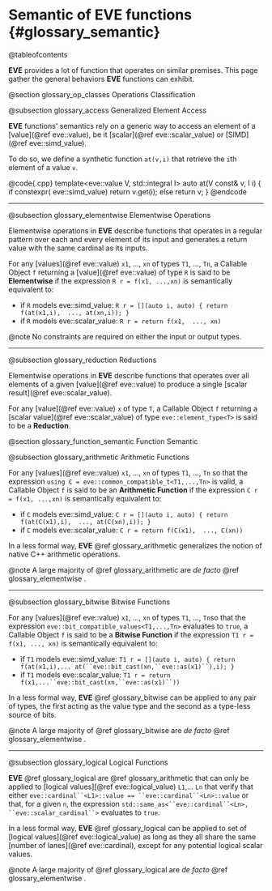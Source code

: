 Semantic of EVE functions {#glossary_semantic}
=========================

@tableofcontents

**EVE** provides a lot of function that operates on similar premises. This page gather the general
behaviors **EVE** functions can exhibit.

@section glossary_op_classes Operations Classification

@subsection glossary_access Generalized Element Access

**EVE** functions' semantics rely on a generic way to access an element of a [value](@ref eve::value),
be it [scalar](@ref eve::scalar_value) or [SIMD](@ref eve::simd_value).

To do so, we define a synthetic function `at(v,i)` that retrieve the `i`th element of a value `v`.

@code{.cpp}
template<eve::value V, std::integral I> auto at(V const& v,  I i)
{
  if constexpr( eve::simd_value<V>)   return v.get(i);
  else                                return v;
}
@endcode

---

@subsection glossary_elementwise Elementwise Operations

Elementwise operations in **EVE** describe functions that operates in a regular pattern over each
and every element of its input and generates a return value with the same cardinal as its inputs.

For any [values](@ref eve::value) `x1`, ..., `xn` of types `T1`, ..., `Tn`, a Callable Object `f`
returning a [value](@ref eve::value) of type `R` is said to be **Elementwise** if the expression
`R r = f(x1, ...,xn)` is semantically equivalent to:

  - if `R` models eve::simd_value:    `R r = [](auto i, auto) { return f(at(x1,i),  ..., at(xn,i)); }`
  - if `R` models eve::scalar_value:  `R r = return f(x1,  ..., xn)`

@note No constraints are required on either the input or output types.

---

@subsection glossary_reduction Reductions

Elementwise operations in **EVE** describe functions that operates over all elements of a given
[value](@ref eve::value) to produce a single [scalar result](@ref eve::scalar_value).

For any [value](@ref eve::value) `x` of type `T`, a Callable Object `f` returning a
[scalar value](@ref eve::scalar_value) of type `eve::element_type<T>` is said to be a **Reduction**.

@section glossary_function_semantic Function Semantic

@subsection glossary_arithmetic Arithmetic Functions

For any [values](@ref eve::value) `x1`, ..., `xn` of types `T1`, ..., `Tn` so that the expression
`using C = eve::common_compatible_t<T1,...,Tn>` is valid, a Callable Object `f` is said to be
an **Arithmetic Function** if the expression `C r = f(x1, ...,xn)` is semantically equivalent to:

  - if `C` models eve::simd_value: `C r = [](auto i, auto) { return f(at(C(x1),i),  ..., at(C(xn),i)); }`
  - if `C` models eve::scalar_value:  `C r = return f(C(x1),  ..., C(xn))`

In a less formal way, **EVE** @ref glossary_arithmetic generalizes the notion of native C++
arithmetic operations.

@note A large majority of @ref glossary_arithmetic are _de facto_ @ref glossary_elementwise .

---

@subsection glossary_bitwise Bitwise Functions

For any [values](@ref eve::value) `x1`, ..., `xn` of types `T1`, ..., `Tn`so that the expression
`eve::bit_compatible_values<T1,...,Tn>` evaluates to `true`, a Callable Object `f` is said to be
a **Bitwise Function** if the expression `T1 r = f(x1, ..., xn)` is semantically equivalent to:

  - if `T1` models eve::simd_value:     `T1 r = [](auto i, auto) { return f(at(x1,i),... at(``eve::bit_cast(xn,``eve::as(x1)``),i); }`
  - if `T1` models eve::scalar_value:   `T1 r = return f(x1,...``eve::bit_cast(xn,``eve::as(x1)``))`

In a less formal way, **EVE** @ref glossary_bitwise can be applied to any pair of types, the first
acting as the value type and the second as a type-less source of bits.

@note A large majority of @ref glossary_bitwise are _de facto_ @ref glossary_elementwise .

---

@subsection glossary_logical Logical Functions

**EVE** @ref glossary_logical are @ref glossary_arithmetic that can only be applied to
[logical values][@ref eve::logical_value) `L1`,... `Ln` that verify that either
`eve::cardinal``<L1>::value == ``eve::cardinal``<Ln>::value` or that, for a given `n`, the
expression `std::same_as<``eve::cardinal``<Ln>, ``eve::scalar_cardinal``>` evaluates to `true`.

In a less formal way, **EVE** @ref glossary_logical can be applied to set of
[logical values](@ref eve::logical_value) as long as they all share the same [number of lanes](@ref eve::cardinal),
except for any potential logical scalar values.

@note A large majority of @ref glossary_logical are _de facto_ @ref glossary_elementwise .
